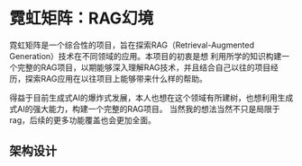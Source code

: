 # 霓虹矩阵：RAG幻境



霓虹矩阵是一个综合性的项目，旨在探索RAG（Retrieval-Augmented Generation）技术在不同领域的应用。本项目的初衷是想
利用所学的知识构建一个完整的RAG项目，以期能够深入理解RAG技术，并且结合自己以往的项目经历，探索RAG应用在以往项目上能够带来什么样的帮助。

得益于目前生成式AI的爆炸式发展，本人也想在这个领域有所建树，也想利用生成式AI的强大能力，构建一个完整的RAG项目。
当然我的想法当然不只是局限于rag，后续的更多功能覆盖也会更加全面。

## 架构设计



